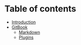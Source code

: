 # Table of contents

* [Introduction](README.md)
* [GitBook](gitbook/README.md)
  * [Markdown](gitbook/markdown.md)
  * [Plugins](gitbook/plugins.md)

